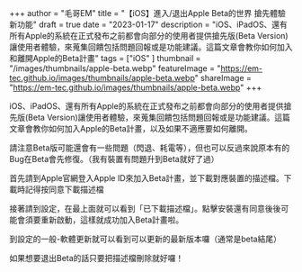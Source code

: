 +++
author = "毛哥EM"
title = "【iOS】進入/退出Apple Beta的世界 搶先體驗新功能"
draft = true
date = "2023-01-17"
description = "iOS、iPadOS、還有所有Apple的系統在正式發布之前都會向部分的使用者提供搶先版(Beta Version)讓使用者體驗，來蒐集回饋包括問題回報或是功能建議。這篇文章會教你如何加入和離開Apple的Beta計畫"
tags = ["iOS"
]
thumbnail = "/images/thumbnails/apple-beta.webp"
featureImage = "https://em-tec.github.io/images/thumbnails/apple-beta.webp"
shareImage = "https://em-tec.github.io/images/thumbnails/apple-beta.webp"
+++

iOS、iPadOS、還有所有Apple的系統在正式發布之前都會向部分的使用者提供搶先版(Beta Version)讓使用者體驗，來蒐集回饋包括問題回報或是功能建議。這篇文章會教你如何加入Apple的Beta計畫，以及如果不適應要如何離開。

<!--more-->

請注意Beta版可能還會有一些問題（閃退、耗電等），但也可以反過來說原本有的Bug在Beta會先修復。（我有裝置有問題升到Beta就好了過）

首先請到Apple官網登入Apple ID來加入Beta計畫，並下載對應裝置的描述檔。下載時記得按同意下載描述檔

接著請到設定，在最上面就可以看到「已下載描述檔」。點擊安裝還有同意後後可能會須要重新啟動，這樣就成功加入Beta計畫啦。

到設定的一般-軟體更新就可以看到可以更新的最新版本囉（通常是beta結尾）

如果想要退出Beta的話只要把描述檔刪除就好囉！